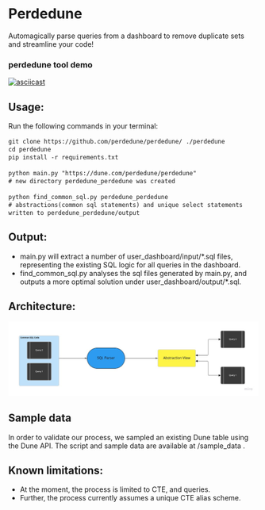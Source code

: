 # Perdedune
Automagically parse queries from a dashboard to remove duplicate sets and streamline your code!

### perdedune tool demo
[![asciicast](https://asciinema.org/a/uOOS9DwAKtDTud4QmJyCpfD84.svg)](https://asciinema.org/a/uOOS9DwAKtDTud4QmJyCpfD84)

## Usage:
Run the following commands in your terminal:
```
git clone https://github.com/perdedune/perdedune/ ./perdedune
cd perdedune
pip install -r requirements.txt

python main.py "https://dune.com/perdedune/perdedune"
# new directory perdedune_perdedune was created

python find_common_sql.py perdedune_perdedune
# abstractions(common sql statements) and unique select statements written to perdedune_perdedune/output
```

## Output:
* main.py will extract a number of user_dashboard/input/*.sql files, representing the existing SQL logic for all queries in the dashboard.
* find_common_sql.py analyses the sql files generated by main.py, and outputs a more optimal solution under user_dashboard/output/*.sql. 

## Architecture:

<img src=diagram.jpg>

## Sample data
In order to validate our process, we sampled an existing Dune table using the Dune API.
The script and sample data are available at /sample_data .

## Known limitations:
* At the moment, the process is limited to CTE, and  queries.
* Further, the process currently assumes a unique CTE alias scheme.
